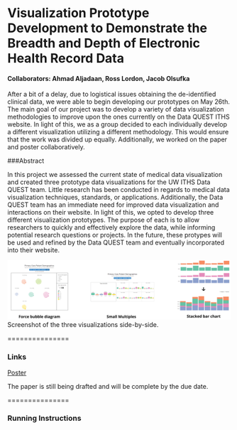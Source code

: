 Visualization Prototype Development to Demonstrate the Breadth and Depth of Electronic Health Record Data 
===============
#### Collaborators: Ahmad Aljadaan, Ross Lordon, Jacob Olsufka

After a bit of a delay, due to logistical issues obtaining the de-identified clinical data, we were able to begin developing our prototypes on May 26th. The main goal of our project was to develop a variety of data visualization methodologies to improve upon the ones currently on the Data QUEST ITHS website. In light of this, we as a group decided to each individually develop a different visualization utilizing a different methodology. This would ensure that the work was divided up equally. Additionally, we worked on the paper and poster collaboratively. 

###Abstract

In this project we assessed the current state of medical data visualization and created three prototype data visualizations for the UW ITHS Data QUEST team. Little research has been conducted in regards to medical data visualization techniques, standards, or applications. Additionally, the Data QUEST team has an immediate need for improved data visualization and interactions on their website. In light of this, we opted to develop three different visualization prototypes. The purpose of each is to allow researchers to quickly and effectively explore the data, while informing potential research questions or projects. In the future, these protypes will be used and refined by the Data QUEST team and eventually incorporated into their website.

![Overview](overview.png)
Screenshot of the three visualizations side-by-side.

===============
### Links
[Poster](https://github.com/CSE512-15S/fp-aljadaan-rlordon-olsufj/blob/master/Poster-Big.png)

The paper is still being drafted and will be complete by the due date.

===============
### Running Instructions


